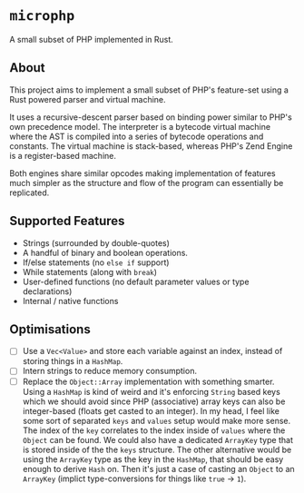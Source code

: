 # `microphp`

A small subset of PHP implemented in Rust.

## About

This project aims to implement a small subset of PHP's feature-set using a Rust powered parser and virtual machine.

It uses a recursive-descent parser based on binding power similar to PHP's own precedence model. The interpreter is a bytecode virtual machine where the AST is compiled into a series of bytecode operations and constants. The virtual machine is stack-based, whereas PHP's Zend Engine is a register-based machine.

Both engines share similar opcodes making implementation of features much simpler as the structure and flow of the program can essentially be replicated.

## Supported Features

* Strings (surrounded by double-quotes)
* A handful of binary and boolean operations.
* If/else statements (no `else if` support)
* While statements (along with `break`)
* User-defined functions (no default parameter values or type declarations)
* Internal / native functions

## Optimisations

* [ ] Use a `Vec<Value>` and store each variable against an index, instead of storing things in a `HashMap`.
* [ ] Intern strings to reduce memory consumption.
* [ ] Replace the `Object::Array` implementation with something smarter. Using a `HashMap` is kind of weird and it's enforcing `String` based keys which we should avoid since PHP (associative) array keys can also be integer-based (floats get casted to an integer). In my head, I feel like some sort of separated `keys` and `values` setup would make more sense. The index of the `key` correlates to the index inside of `values` where the `Object` can be found. We could also have a dedicated `ArrayKey` type that is stored inside of the the `keys` structure. The other alternative would be using the `ArrayKey` type as the key in the `HashMap`, that should be easy enough to derive `Hash` on. Then it's just a case of casting an `Object` to an `ArrayKey` (implict type-conversions for things like `true` -> `1`).